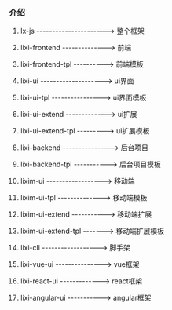 ### 介绍


1. lx-js ----------------------> 整个框架
2. lixi-frontend --------------> 前端
3. lixi-frontend-tpl ----------> 前端模板

4. lixi-ui --------------------> ui界面
5. lixi-ui-tpl ----------------> ui界面模板

6. lixi-ui-extend -------------> ui扩展
7. lixi-ui-extend-tpl ---------> ui扩展模板

8. lixi-backend ---------------> 后台项目
9. lixi-backend-tpl -----------> 后台项目模板

10. lixim-ui ------------------> 移动端
11. lixim-ui-tpl --------------> 移动端模板

12. lixim-ui-extend -----------> 移动端扩展
13. lixim-ui-extend-tpl -------> 移动端扩展模板

14. lixi-cli ------------------> 脚手架

15. lixi-vue-ui ---------------> vue框架
16. lixi-react-ui -------------> react框架
17. lixi-angular-ui -----------> angular框架

